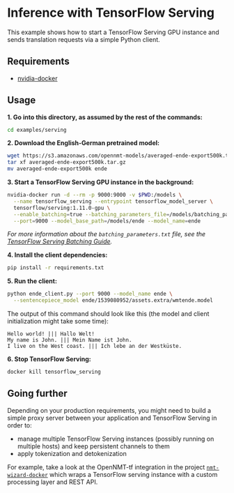 # Inference with TensorFlow Serving

This example shows how to start a TensorFlow Serving GPU instance and sends translation requests via a simple Python client.

## Requirements

* [nvidia-docker](https://github.com/NVIDIA/nvidia-docker)

## Usage

**1\. Go into this directory, as assumed by the rest of the commands:**

```bash
cd examples/serving
```

**2\. Download the English-German pretrained model:**

```bash
wget https://s3.amazonaws.com/opennmt-models/averaged-ende-export500k.tar.gz
tar xf averaged-ende-export500k.tar.gz
mv averaged-ende-export500k ende
```

**3\. Start a TensorFlow Serving GPU instance in the background:**

```bash
nvidia-docker run -d --rm -p 9000:9000 -v $PWD:/models \
  --name tensorflow_serving --entrypoint tensorflow_model_server \
  tensorflow/serving:1.11.0-gpu \
  --enable_batching=true --batching_parameters_file=/models/batching_parameters.txt \
  --port=9000 --model_base_path=/models/ende --model_name=ende
```

*For more information about the `batching_parameters.txt` file, see the [TensorFlow Serving Batching Guide](https://github.com/tensorflow/serving/tree/master/tensorflow_serving/batching).*

**4\. Install the client dependencies:**

```bash
pip install -r requirements.txt
```

**5\. Run the client:**

```bash
python ende_client.py --port 9000 --model_name ende \
  --sentencepiece_model ende/1539080952/assets.extra/wmtende.model
```

The output of this command should look like this (the model and client initialization might take some time):

```text
Hello world! ||| Hallo Welt!
My name is John. ||| Mein Name ist John.
I live on the West coast. ||| Ich lebe an der Westküste.
```

**6\. Stop TensorFlow Serving:**

```bash
docker kill tensorflow_serving
```

## Going further

Depending on your production requirements, you might need to build a simple proxy server between your application and TensorFlow Serving in order to:

* manage multiple TensorFlow Serving instances (possibly running on multiple hosts) and keep persistent channels to them
* apply tokenization and detokenization

For example, take a look at the OpenNMT-tf integration in the project [`nmt-wizard-docker`](https://github.com/OpenNMT/nmt-wizard-docker/blob/master/frameworks/opennmt_tf/entrypoint.py) which wraps a TensorFlow serving instance with a custom processing layer and REST API.
